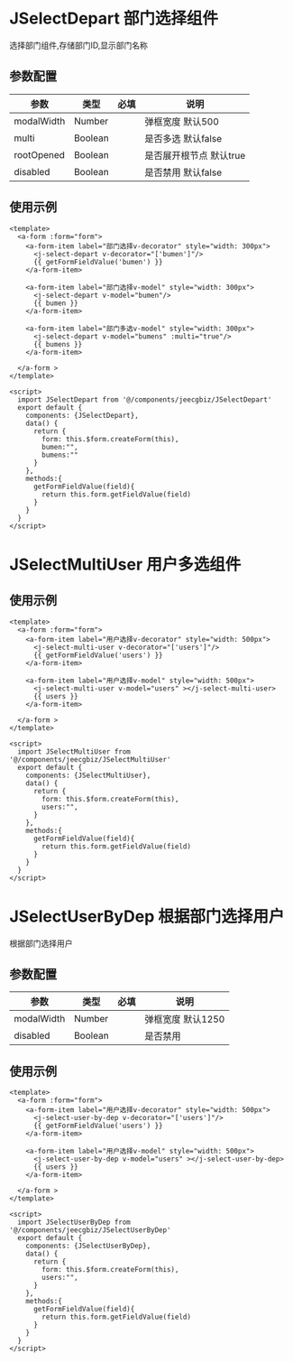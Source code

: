 # JSelectDepart 部门选择组件
选择部门组件,存储部门ID,显示部门名称

## 参数配置
| 参数           | 类型   | 必填 |说明|
|--------------|---------|----|---------|
| modalWidth      |Number   | | 弹框宽度 默认500 |
| multi      |Boolean   | | 是否多选 默认false |
| rootOpened      |Boolean   | | 是否展开根节点 默认true |
| disabled      |Boolean   | | 是否禁用 默认false|

使用示例
----
```vue
<template>
  <a-form :form="form">
    <a-form-item label="部门选择v-decorator" style="width: 300px">
      <j-select-depart v-decorator="['bumen']"/>
      {{ getFormFieldValue('bumen') }}
    </a-form-item>

    <a-form-item label="部门选择v-model" style="width: 300px">
      <j-select-depart v-model="bumen"/>
      {{ bumen }}
    </a-form-item>

    <a-form-item label="部门多选v-model" style="width: 300px">
      <j-select-depart v-model="bumens" :multi="true"/>
      {{ bumens }}
    </a-form-item>

  </a-form >
</template>

<script>
  import JSelectDepart from '@/components/jeecgbiz/JSelectDepart'
  export default {
    components: {JSelectDepart},
    data() {
      return {
        form: this.$form.createForm(this),
        bumen:"",
        bumens:""
      }
    },
    methods:{
      getFormFieldValue(field){
        return this.form.getFieldValue(field)
      }
    }
  }
</script>
```
# JSelectMultiUser 用户多选组件

使用示例
----
```vue
<template>
  <a-form :form="form">
    <a-form-item label="用户选择v-decorator" style="width: 500px">
      <j-select-multi-user v-decorator="['users']"/>
      {{ getFormFieldValue('users') }}
    </a-form-item>

    <a-form-item label="用户选择v-model" style="width: 500px">
      <j-select-multi-user v-model="users" ></j-select-multi-user>
      {{ users }}
    </a-form-item>

  </a-form >
</template>

<script>
  import JSelectMultiUser from '@/components/jeecgbiz/JSelectMultiUser'
  export default {
    components: {JSelectMultiUser},
    data() {
      return {
        form: this.$form.createForm(this),
        users:"",
      }
    },
    methods:{
      getFormFieldValue(field){
        return this.form.getFieldValue(field)
      }
    }
  }
</script>
```

# JSelectUserByDep 根据部门选择用户
根据部门选择用户

## 参数配置
| 参数           | 类型   | 必填 |说明|
|--------------|---------|----|---------|
| modalWidth      |Number   | | 弹框宽度 默认1250 |
| disabled      |Boolean   | | 是否禁用 |

使用示例
----
```vue
<template>
  <a-form :form="form">
    <a-form-item label="用户选择v-decorator" style="width: 500px">
      <j-select-user-by-dep v-decorator="['users']"/>
      {{ getFormFieldValue('users') }}
    </a-form-item>

    <a-form-item label="用户选择v-model" style="width: 500px">
      <j-select-user-by-dep v-model="users" ></j-select-user-by-dep>
      {{ users }}
    </a-form-item>

  </a-form >
</template>

<script>
  import JSelectUserByDep from '@/components/jeecgbiz/JSelectUserByDep'
  export default {
    components: {JSelectUserByDep},
    data() {
      return {
        form: this.$form.createForm(this),
        users:"",
      }
    },
    methods:{
      getFormFieldValue(field){
        return this.form.getFieldValue(field)
      }
    }
  }
</script>
```

